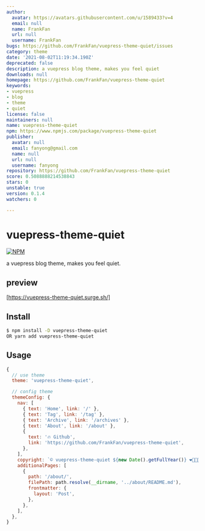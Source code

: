 ```yaml
---
author:
  avatar: https://avatars.githubusercontent.com/u/1589433?v=4
  email: null
  name: FrankFan
  url: null
  username: FrankFan
bugs: https://github.com/FrankFan/vuepress-theme-quiet/issues
category: theme
date: '2021-08-02T11:19:34.190Z'
deprecated: false
description: a vuepress blog theme, makes you feel quiet
downloads: null
homepage: https://github.com/FrankFan/vuepress-theme-quiet
keywords:
- vuepress
- blog
- theme
- quiet
license: false
maintainers: null
name: vuepress-theme-quiet
npm: https://www.npmjs.com/package/vuepress-theme-quiet
publisher:
  avatar: null
  email: fanyong@gmail.com
  name: null
  url: null
  username: fanyong
repository: https://github.com/FrankFan/vuepress-theme-quiet
score: 0.5088888214538843
stars: 0
unstable: true
version: 0.1.4
watchers: 0

---
```


# vuepress-theme-quiet

[![NPM](https://nodei.co/npm/vuepress-theme-quiet.png)](https://npmjs.org/package/vuepress-theme-quiet)

a vuepress blog theme, makes you feel quiet.

## preview

[https://vuepress-theme-quiet.surge.sh/]

## Install

```bash
$ npm install -D vuepress-theme-quiet
OR yarn add vuepress-theme-quiet
```

## Usage

```js
{
  // use theme
  theme: 'vuepress-theme-quiet',

  // config theme
  themeConfig: {
    nav: [
      { text: 'Home', link: '/' },
      { text: 'Tag', link: '/tag' },
      { text: 'Archive', link: '/archives' },
      { text: 'About', link: '/about' },
      {
        text: '🔥 Github',
        link: 'https://github.com/FrankFan/vuepress-theme-quiet',
      },
    ],
    copyright: `© vuepress-theme-quiet ${new Date().getFullYear()} ❤️🧡💚💛💜💙`,
    additionalPages: [
      {
        path: '/about/',
        filePath: path.resolve(__dirname, '../about/README.md'),
        frontmatter: {
          layout: 'Post',
        },
      },
    ],
  },
}
```
